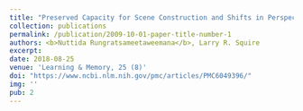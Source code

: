 ```yaml
---
title: "Preserved Capacity for Scene Construction and Shifts in Perspective after Hippocampal Lesions"
collection: publications
permalink: /publication/2009-10-01-paper-title-number-1
authors: <b>Nuttida Rungratsameetaweemana</b>, Larry R. Squire
excerpt: 
date: 2018-08-25
venue: 'Learning & Memory, 25 (8)'
doi: "https://www.ncbi.nlm.nih.gov/pmc/articles/PMC6049396/"
img: ''
pub: 2
---
```

